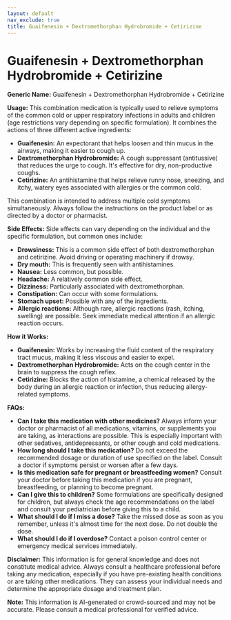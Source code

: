 ```yaml
---
layout: default
nav_exclude: true
title: Guaifenesin + Dextromethorphan Hydrobromide + Cetirizine
---
```


# Guaifenesin + Dextromethorphan Hydrobromide + Cetirizine

**Generic Name:** Guaifenesin + Dextromethorphan Hydrobromide + Cetirizine

**Usage:** This combination medication is typically used to relieve symptoms of the common cold or upper respiratory infections in adults and children (age restrictions vary depending on specific formulation).  It combines the actions of three different active ingredients:

* **Guaifenesin:** An expectorant that helps loosen and thin mucus in the airways, making it easier to cough up.
* **Dextromethorphan Hydrobromide:** A cough suppressant (antitussive) that reduces the urge to cough.  It's effective for dry, non-productive coughs.
* **Cetirizine:** An antihistamine that helps relieve runny nose, sneezing, and itchy, watery eyes associated with allergies or the common cold.

This combination is intended to address multiple cold symptoms simultaneously.  Always follow the instructions on the product label or as directed by a doctor or pharmacist.


**Side Effects:**  Side effects can vary depending on the individual and the specific formulation, but common ones include:

* **Drowsiness:** This is a common side effect of both dextromethorphan and cetirizine.  Avoid driving or operating machinery if drowsy.
* **Dry mouth:**  This is frequently seen with antihistamines.
* **Nausea:**  Less common, but possible.
* **Headache:**  A relatively common side effect.
* **Dizziness:** Particularly associated with dextromethorphan.
* **Constipation:**  Can occur with some formulations.
* **Stomach upset:**  Possible with any of the ingredients.
* **Allergic reactions:**  Although rare, allergic reactions (rash, itching, swelling) are possible.  Seek immediate medical attention if an allergic reaction occurs.


**How it Works:**

* **Guaifenesin:** Works by increasing the fluid content of the respiratory tract mucus, making it less viscous and easier to expel.
* **Dextromethorphan Hydrobromide:** Acts on the cough center in the brain to suppress the cough reflex.
* **Cetirizine:** Blocks the action of histamine, a chemical released by the body during an allergic reaction or infection, thus reducing allergy-related symptoms.


**FAQs:**

* **Can I take this medication with other medicines?**  Always inform your doctor or pharmacist of all medications, vitamins, or supplements you are taking, as interactions are possible.  This is especially important with other sedatives, antidepressants, or other cough and cold medications.
* **How long should I take this medication?** Do not exceed the recommended dosage or duration of use specified on the label. Consult a doctor if symptoms persist or worsen after a few days.
* **Is this medication safe for pregnant or breastfeeding women?** Consult your doctor before taking this medication if you are pregnant, breastfeeding, or planning to become pregnant.
* **Can I give this to children?**  Some formulations are specifically designed for children, but always check the age recommendations on the label and consult your pediatrician before giving this to a child.
* **What should I do if I miss a dose?** Take the missed dose as soon as you remember, unless it's almost time for the next dose. Do not double the dose.
* **What should I do if I overdose?** Contact a poison control center or emergency medical services immediately.


**Disclaimer:** This information is for general knowledge and does not constitute medical advice. Always consult a healthcare professional before taking any medication, especially if you have pre-existing health conditions or are taking other medications.  They can assess your individual needs and determine the appropriate dosage and treatment plan.


**Note:** This information is AI-generated or crowd-sourced and may not be accurate. Please consult a medical professional for verified advice.